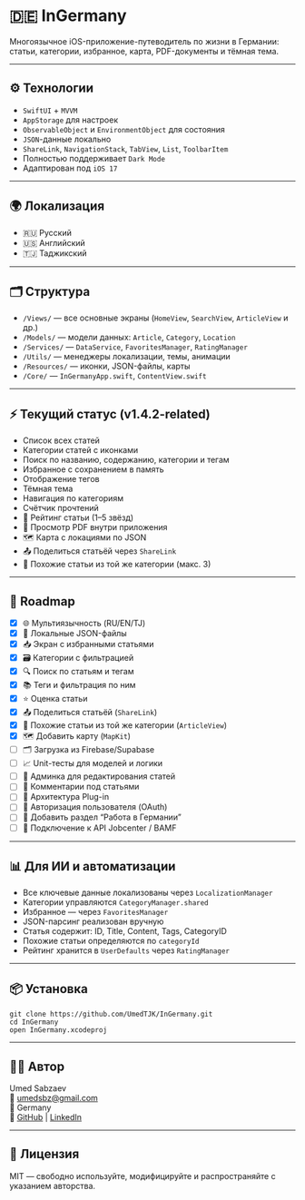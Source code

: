 # 🇩🇪 InGermany

Многоязычное iOS-приложение-путеводитель по жизни в Германии: статьи, категории, избранное, карта, PDF-документы и тёмная тема.

---

## ⚙️ Технологии

- `SwiftUI` + `MVVM`
- `AppStorage` для настроек
- `ObservableObject` и `EnvironmentObject` для состояния
- `JSON`-данные локально
- `ShareLink`, `NavigationStack`, `TabView`, `List`, `ToolbarItem`
- Полностью поддерживает `Dark Mode`
- Адаптирован под `iOS 17`

---

## 🌍 Локализация

- 🇷🇺 Русский
- 🇺🇸 Английский
- 🇹🇯 Таджикский

---

## 🗂 Структура

- `/Views/` — все основные экраны (`HomeView`, `SearchView`, `ArticleView` и др.)
- `/Models/` — модели данных: `Article`, `Category`, `Location`
- `/Services/` — `DataService`, `FavoritesManager`, `RatingManager`
- `/Utils/` — менеджеры локализации, темы, анимации
- `/Resources/` — иконки, JSON-файлы, карты
- `/Core/` — `InGermanyApp.swift`, `ContentView.swift`

---

## ⚡️ Текущий статус (v1.4.2-related)

- Список всех статей
- Категории статей с иконками
- Поиск по названию, содержанию, категории и тегам
- Избранное с сохранением в память
- Отображение тегов
- Тёмная тема
- Навигация по категориям
- Счётчик прочтений
- 💛 Рейтинг статьи (1–5 звёзд)
- 📄 Просмотр PDF внутри приложения
- 🗺 Карта с локациями по JSON
- 📤 Поделиться статьёй через `ShareLink`
- 🔗 Похожие статьи из той же категории (макс. 3)

---

## 🧠 Roadmap

- [x] 🌐 Мультиязычность (RU/EN/TJ)
- [x] 💾 Локальные JSON-файлы
- [x] 📥 Экран с избранными статьями
- [x] 🗃 Категории с фильтрацией
- [x] 🔍 Поиск по статьям и тегам
- [x] 📚 Теги и фильтрация по ним
- [x] ⭐️ Оценка статьи
- [x] 📤 Поделиться статьёй (`ShareLink`)
- [x] 🔗 Похожие статьи из той же категории (`ArticleView`)
- [x] 🗺 Добавить карту (`MapKit`)
- [ ] 🗂 Загрузка из Firebase/Supabase
- [ ] 📈 Unit-тесты для моделей и логики
- [ ] 📝 Админка для редактирования статей
- [ ] 💬 Комментарии под статьями
- [ ] 🧩 Архитектура Plug-in
- [ ] 🪪 Авторизация пользователя (OAuth)
- [ ] 💼 Добавить раздел “Работа в Германии”
- [ ] 🧾 Подключение к API Jobcenter / BAMF

---

## 📊 Для ИИ и автоматизации

- Все ключевые данные локализованы через `LocalizationManager`
- Категории управляются `CategoryManager.shared`
- Избранное — через `FavoritesManager`
- JSON-парсинг реализован вручную
- Статья содержит: ID, Title, Content, Tags, CategoryID
- Похожие статьи определяются по `categoryId`
- Рейтинг хранится в `UserDefaults` через `RatingManager`

---

## 📦 Установка

```
git clone https://github.com/UmedTJK/InGermany.git
cd InGermany
open InGermany.xcodeproj
```

---

## 🧑‍💻 Автор

Umed Sabzaev  
📧 umedsbz@gmail.com  
📍 Germany  
🔗 [GitHub](https://github.com/UmedTJK) | [LinkedIn](https://www.linkedin.com/in/umed-sabzaev)

---

## 📄 Лицензия

MIT — свободно используйте, модифицируйте и распространяйте с указанием авторства.